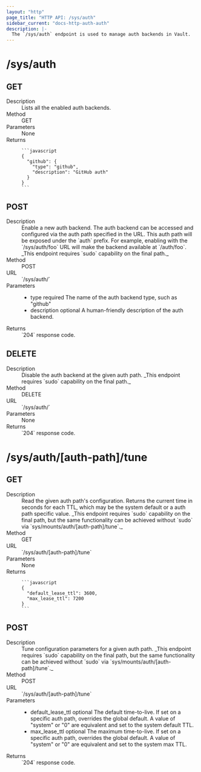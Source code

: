 ```yaml
---
layout: "http"
page_title: "HTTP API: /sys/auth"
sidebar_current: "docs-http-auth-auth"
description: |-
  The `/sys/auth` endpoint is used to manage auth backends in Vault.
---
```


# /sys/auth

## GET

<dl>
  <dt>Description</dt>
  <dd>
    Lists all the enabled auth backends.
  </dd>

  <dt>Method</dt>
  <dd>GET</dd>

  <dt>Parameters</dt>
  <dd>
    None
  </dd>

  <dt>Returns</dt>
  <dd>

    ```javascript
    {
      "github": {
        "type": "github",
        "description": "GitHub auth"
      }
    }
    ```

  </dd>
</dl>

## POST

<dl>
  <dt>Description</dt>
  <dd>
    Enable a new auth backend. The auth backend can be accessed and configured
    via the auth path specified in the URL. This auth path will be exposed
    under the `auth` prefix. For example, enabling with the `/sys/auth/foo` URL
    will make the backend available at `/auth/foo`. _This endpoint requires
    `sudo` capability on the final path._
  </dd>

  <dt>Method</dt>
  <dd>POST</dd>

  <dt>URL</dt>
  <dd>`/sys/auth/<auth_path>`</dd>

  <dt>Parameters</dt>
  <dd>
    <ul>
      <li>
        <span class="param">type</span>
        <span class="param-flags">required</span>
        The name of the auth backend type, such as "github"
      </li>
      <li>
        <span class="param">description</span>
        <span class="param-flags">optional</span>
        A human-friendly description of the auth backend.
      </li>
    </ul>
  </dd>

  <dt>Returns</dt>
  <dd>`204` response code.
  </dd>
</dl>

## DELETE

<dl>
  <dt>Description</dt>
  <dd>
    Disable the auth backend at the given auth path. _This endpoint requires
    `sudo` capability on the final path._
  </dd>

  <dt>Method</dt>
  <dd>DELETE</dd>

  <dt>URL</dt>
  <dd>`/sys/auth/<auth_path>`</dd>

  <dt>Parameters</dt>
  <dd>None
  </dd>

  <dt>Returns</dt>
  <dd>`204` response code.
  </dd>
</dl>

# /sys/auth/[auth-path]/tune

## GET

<dl>
  <dt>Description</dt>
  <dd>
    Read the given auth path's configuration. Returns the current time
    in seconds for each TTL, which may be the system default or a auth path
    specific value. _This endpoint requires `sudo` capability on the final
    path, but the same functionality can be achieved without `sudo` via
    `sys/mounts/auth/[auth-path]/tune`._
  </dd>

  <dt>Method</dt>
  <dd>GET</dd>

  <dt>URL</dt>
  <dd>`/sys/auth/[auth-path]/tune`</dd>

  <dt>Parameters</dt>
  <dd>
    None
  </dd>

  <dt>Returns</dt>
  <dd>

    ```javascript
    {
      "default_lease_ttl": 3600,
      "max_lease_ttl": 7200
    }
    ```

  </dd>
</dl>

## POST

<dl>
  <dt>Description</dt>
  <dd>
    Tune configuration parameters for a given auth path. _This endpoint
    requires `sudo` capability on the final path, but the same functionality
    can be achieved without `sudo` via `sys/mounts/auth/[auth-path]/tune`._
  </dd>

  <dt>Method</dt>
  <dd>POST</dd>

  <dt>URL</dt>
  <dd>`/sys/auth/[auth-path]/tune`</dd>

  <dt>Parameters</dt>
  <dd>
    <ul>
      <li>
        <span class="param">default_lease_ttl</span>
        <span class="param-flags">optional</span>
        The default time-to-live. If set on a specific auth path,
        overrides the global default. A value of "system" or "0"
        are equivalent and set to the system default TTL.
      </li>
      <li>
        <span class="param">max_lease_ttl</span>
        <span class="param-flags">optional</span>
        The maximum time-to-live. If set on a specific auth path,
        overrides the global default. A value of "system" or "0"
        are equivalent and set to the system max TTL.
      </li>
    </ul>
  </dd>

  <dt>Returns</dt>
  <dd>`204` response code.
  </dd>
</dl>
